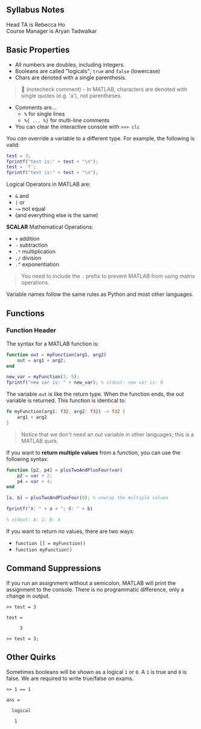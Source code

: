 ## Syllabus Notes

Head TA is Rebecca Ho  
Course Manager is Aryan Tadwalkar

## Basic Properties
- All numbers are doubles, including integers.
- Booleans are called "logicals"; `true` and `false` (lowercase)
- Chars are denoted with a single parenthesis.  
> 🤖 (notecheck comment) - In MATLAB, characters are denoted with single quotes (e.g. 'a'), not parentheses.
- Comments are...
    - `%` for single lines
    - `%{ ... %}` for multi-line comments
- You can clear the interactive console with `>>> clc`

You *can* override a variable to a different type. For example, the following is valid:
```matlab
test = 3;
fprintf("test is:" + test + "\n");
test = 'f';
fprintf("test is:" + test + "\n");
```

Logical Operators in MATLAB are:
- `&` and
- `|` or
- `~=` not equal
- (and everything else is the same)

**SCALAR** Mathematical Operations:
- `+` addition
- `-` subtraction
- `.*` multiplication
- `./` division
- `.^` exponentiation

> You need to include the `.` prefix to prevent MATLAB from using matrix operations.

Variable names follow the same rules as Python and most other languages.

## Functions

### Function Header

The syntax for a MATLAB function is:
```matlab
function out = myFunction(arg1, arg2)
	out = arg1 + arg2;
end

new_var = myFunction(3, 5);
fprintf("new var is: " + new_var); % stdout: new var is: 8
```

The variable `out` is like the return type. When the function ends, the out variable is returned. This function is identical to:
```rust
fn myFunction(arg1: f32, arg2: f32) -> f32 {
    arg1 + arg2
}
```

> Notice that we don't need an out variable in other languages; this is a MATLAB quirk.

If you want to **return multiple values** from a function, you can use the following syntax:

```matlab
function [p2, p4] = plusTwoAndPlusFour(var)
    p2 = var + 2;
    p4 = var + 4;
end

[a, b] = plusTwoAndPlusFour(0); % unwrap the multiple values

fprintf("A: " + a + "; B: " + b)

% stdout: A: 2; B: 4
```


If you want to return no values, there are two ways:
- `function [] = myFunction()`
- `function myFunction()`

## Command Suppressions

If you run an assignment without a semicolon, MATLAB will print the assignment to the console. There is no programmatic difference, only a change in output.

```
>> test = 3

test =

     3

>> test = 3;
```

## Other Quirks

Sometimes booleans will be shown as a logical `1` or `0`. A `1` is true and `0` is false. We are required to write true/false on exams.
```
>> 1 == 1

ans =

  logical

   1
```